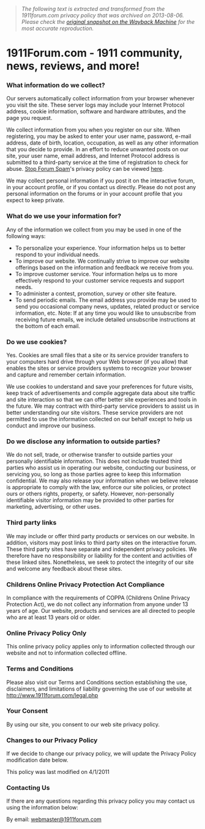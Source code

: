 > *The following text is extracted and transformed from the 1911forum.com privacy policy that was archived on 2013-08-06. Please check the [original snapshot on the Wayback Machine](https://web.archive.org/web/20130806093005id_/http%3A//www.1911forum.com/privacy.php) for the most accurate reproduction.*

# 1911Forum.com - 1911 community, news, reviews, and more!

### What information do we collect?

Our servers automatically collect information from your browser whenever you visit the site. These server logs may include your Internet Protocol address, cookie information, software and hardware attributes, and the page you request.

We collect information from you when you register on our site. When registering, you may be asked to enter your user name, password, e-mail address, date of birth, location, occupation, as well as any other information that you decide to provide. In an effort to reduce unwanted posts on our site, your user name, email address, and Internet Protocol address is submitted to a third-party service at the time of registration to check for abuse. [Stop Forum Spam](http://www.stopforumspam.com/)'s privacy policy can be viewed [here](http://www.stopforumspam.com/privacy).

We may collect personal information if you post it on the interactive forum, in your account profile, or if you contact us directly. Please do not post any personal information on the forums or in your account profile that you expect to keep private.

### What do we use your information for?

Any of the information we collect from you may be used in one of the following ways:

  * To personalize your experience. Your information helps us to better respond to your individual needs.
  * To improve our website. We continually strive to improve our website offerings based on the information and feedback we receive from you.
  * To improve customer service. Your information helps us to more effectively respond to your customer service requests and support needs.
  * To administer a contest, promotion, survey or other site feature.
  * To send periodic emails. The email address you provide may be used to send you occasional company news, updates, related product or service information, etc. Note: If at any time you would like to unsubscribe from receiving future emails, we include detailed unsubscribe instructions at the bottom of each email.



### Do we use cookies?

Yes. Cookies are small files that a site or its service provider transfers to your computers hard drive through your Web browser (if you allow) that enables the sites or service providers systems to recognize your browser and capture and remember certain information.

We use cookies to understand and save your preferences for future visits, keep track of advertisements and compile aggregate data about site traffic and site interaction so that we can offer better site experiences and tools in the future. We may contract with third-party service providers to assist us in better understanding our site visitors. These service providers are not permitted to use the information collected on our behalf except to help us conduct and improve our business.

### Do we disclose any information to outside parties?

We do not sell, trade, or otherwise transfer to outside parties your personally identifiable information. This does not include trusted third parties who assist us in operating our website, conducting our business, or servicing you, so long as those parties agree to keep this information confidential. We may also release your information when we believe release is appropriate to comply with the law, enforce our site policies, or protect ours or others rights, property, or safety. However, non-personally identifiable visitor information may be provided to other parties for marketing, advertising, or other uses.

### Third party links

We may include or offer third party products or services on our website. In addition, visitors may post links to third party sites on the interactive forum. These third party sites have separate and independent privacy policies. We therefore have no responsibility or liability for the content and activities of these linked sites. Nonetheless, we seek to protect the integrity of our site and welcome any feedback about these sites.

### Childrens Online Privacy Protection Act Compliance

In compliance with the requirements of COPPA (Childrens Online Privacy Protection Act), we do not collect any information from anyone under 13 years of age. Our website, products and services are all directed to people who are at least 13 years old or older.

### Online Privacy Policy Only

This online privacy policy applies only to information collected through our website and not to information collected offline.

### Terms and Conditions

Please also visit our Terms and Conditions section establishing the use, disclaimers, and limitations of liability governing the use of our website at <http://www.1911forum.com/legal.php>

### Your Consent

By using our site, you consent to our web site privacy policy.

### Changes to our Privacy Policy

If we decide to change our privacy policy, we will update the Privacy Policy modification date below.

This policy was last modified on 4/1/2011

### Contacting Us

If there are any questions regarding this privacy policy you may contact us using the information below:

By email: [webmaster@1911forum.com](mailto:webmaster@1911forum.com)
